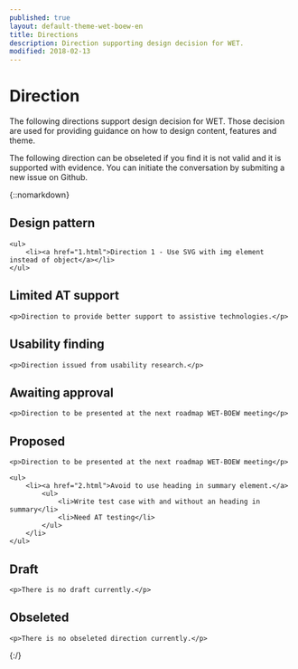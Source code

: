 ```yaml
---
published: true
layout: default-theme-wet-boew-en
title: Directions
description: Direction supporting design decision for WET.
modified: 2018-02-13
---
```


# Direction 

The following directions support design decision for WET. Those decision are used for providing guidance on how to design content, features and theme.

The following direction can be obseleted if you find it is not valid and it is supported with evidence. You can initiate the conversation by submiting a new issue on Github.


{::nomarkdown}
<div class="wb-filter">

<section>
	<h2>Design pattern</h2>

	<ul>
		<li><a href="1.html">Direction 1 - Use SVG with img element instead of object</a></li>
	</ul>
</section>

<section>
	<h2>Limited AT support</h2>

	<p>Direction to provide better support to assistive technologies.</p>

</section>

<section>
	<h2>Usability finding</h2>

	<p>Direction issued from usability research.</p>

</section>

<section>
	<h2>Awaiting approval</h2>

	<p>Direction to be presented at the next roadmap WET-BOEW meeting</p>

</section>

<section>
	<h2>Proposed</h2>

	<p>Direction to be presented at the next roadmap WET-BOEW meeting</p>

	<ul>
		<li><a href="2.html">Avoid to use heading in summary element.</a>
			<ul>
				<li>Write test case with and without an heading in summary</li>
				<li>Need AT testing</li>
			</ul>
		</li>
	</ul>

</section>

<section>
	<h2>Draft</h2>

	<p>There is no draft currently.</p>

</section>

<section>
	<h2>Obseleted</h2>

	<p>There is no obseleted direction currently.</p>

</section>
</div>
{:/}



